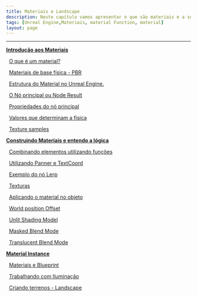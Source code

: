 ```yaml
---
title: Materiais e Landscape
description: Neste capítulo vamos apresentar o que são materiais e a sua estrutura.
tags: [Unreal Engine,Materiais, material Function, material]
layout: page
---
```


***

[**Introdução aos Materiais**](unreal_engine_material_introducao_aos_materiais.html)

&nbsp;&nbsp;[O que é um material?](unreal_engine_material_introducao_aos_materiais.html#o-que-é-um-material)

&nbsp;&nbsp;[Materiais de base física - PBR](unreal_engine_material_introducao_aos_materiais#materiais-de-base-física---pbr)

&nbsp;&nbsp;[Estrutura do Material no Unreal Engine.](unreal_engine_material_introducao_aos_materiais#estrutura-do-material-no-unreal-engine)

&nbsp;&nbsp;[O Nó principal ou Node Result](unreal_engine_material_introducao_aos_materiais#o-nó-principal-ou-node-result)

&nbsp;&nbsp;[Propriedades do nó principal](unreal_engine_material_introducao_aos_materiais#propriedades-do-nó-principal)

&nbsp;&nbsp;[Valores que determinam a física](unreal_engine_material_introducao_aos_materiais#valores-que-determinam-a-física)

&nbsp;&nbsp;[Texture samples](unreal_engine_material_introducao_aos_materiais#texture-samples)

[**Construindo Materiais e entendo a lógica**](unreal_engine_material_construindo_materiais_entendendo_a_logica.html)

&nbsp;&nbsp;[Combinando elementos utilizando funções](unreal_engine_material_construindo_materiais_entendendo_a_logica.html#combinando-elementos-utilizando-funções)

&nbsp;&nbsp;[Utilizando Panner e TextCoord](unreal_engine_material_construindo_materiais_entendendo_a_logica.html#utilizando-panner-e-textcoord)

&nbsp;&nbsp;[Exemplo do nó Lerp](unreal_engine_material_construindo_materiais_entendendo_a_logica.html#exemplo-do-nó-lerp)

&nbsp;&nbsp;[Texturas](unreal_engine_material_construindo_materiais_entendendo_a_logica.html#texturas)

&nbsp;&nbsp;[Aplicando o material no objeto](unreal_engine_material_construindo_materiais_entendendo_a_logica.html#aplicando-o-material-no-objeto)

&nbsp;&nbsp;[World position Offset](unreal_engine_material_construindo_materiais_entendendo_a_logica.html#world-position-offset)

&nbsp;&nbsp;[Unlit Shading Model](unreal_engine_material_construindo_materiais_entendendo_a_logica.html#unlit-shading-model)

&nbsp;&nbsp;[Masked Blend Mode](unreal_engine_material_construindo_materiais_entendendo_a_logica.html#masked-blend-mode)

&nbsp;&nbsp;[Translucent Blend Mode](#translucent-blend-mode)

[**Material Instance**](unreal_engine_material_instance.html)

&nbsp;&nbsp;[Materiais e Blueprint](unreal_engine_material_blueprint.html)

&nbsp;&nbsp;[Trabalhando com Iluminação](iluminacao.html)

&nbsp;&nbsp;[Criando terrenos - Landscape](landscape.html)  